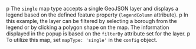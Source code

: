 p The <code>single</code> map type accepts a single GeoJSON layer and displays a legend based on the defined feature property (<code>legendColumn</code> attribute).
p In this example, the layer can be filtered by selecting a borough from the legend or by clicking a polygon shape on the map. The information displayed in the popup is based on the <code>filterBy</code> attribute set for the layer.
p To utilize this map, set <code>mapType: 'single'</code> in the <code>config</code> object.